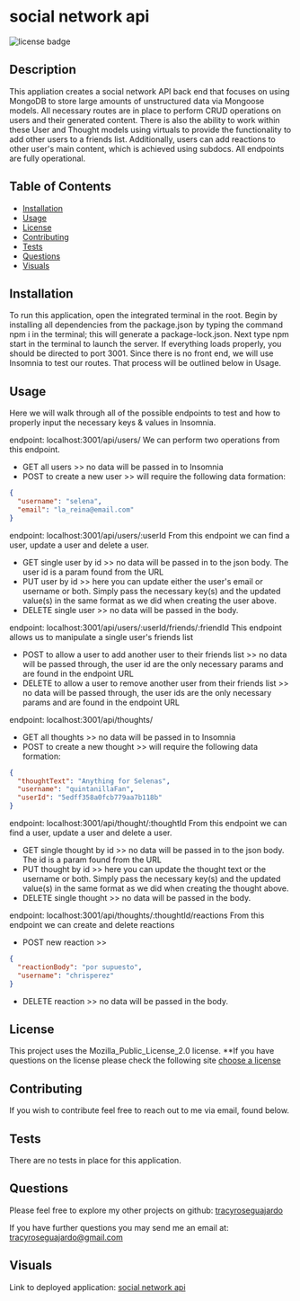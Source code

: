 # social network api
  ![license badge](https://img.shields.io/badge/license-Mozilla_Public_License_2.0-yellowgreen.svg)

## Description
This appliation creates a social network API back end that focuses on using MongoDB to store large amounts of unstructured data via Mongoose models. All necessary routes are in place to perform CRUD operations on users and their generated content. There is also the ability to work within these User and Thought models using virtuals to provide the functionality to add other users to a friends list. Additionally, users can add reactions to other user's main content, which is achieved using subdocs. All endpoints are fully operational.

## Table of Contents
- [Installation](#installation)
- [Usage](#usage)
- [License](#license)
- [Contributing](#contributing)
- [Tests](#tests)
- [Questions](#questions)
- [Visuals](#visuals)

## Installation
To run this application, open the integrated terminal in the root. Begin by installing all dependencies from the package.json by typing the command npm i in the terminal; this will generate a package-lock.json. Next type npm start in the terminal to launch the server. If everything loads properly, you should be directed to port 3001. Since there is no front end, we will use Insomnia to test our routes. That process will be outlined below in Usage.

## Usage
Here we will walk through all of the possible endpoints to test and how to properly input the necessary keys & values in Insomnia. 

endpoint: localhost:3001/api/users/
We can perform two operations from this endpoint.
- GET all users >> no data will be passed in to Insomnia
- POST to create a new user >> will require the following data formation: 
```json
{
  "username": "selena",
  "email": "la_reina@email.com"
}
```

endpoint: localhost:3001/api/users/:userId
From this endpoint we can find a user, update a user and delete a user.
- GET single user by id >> no data will be passed in to the json body. The user id is a param found from the URL
- PUT user by id >> here you can update either the user's email or username or both. Simply pass the necessary key(s) and the updated value(s) in the same format as we did when creating the user above.
- DELETE single user >> no data will be passed in the body.

endpoint: localhost:3001/api/users/:userId/friends/:friendId
This endpoint allows us to manipulate a single user's friends list
- POST to allow a user to add another user to their friends list >> no data will be passed through, the user id are the only necessary params and are found in the endpoint URL
- DELETE to allow a user to remove another user from their friends list >> no data will be passed through, the user ids are the only necessary params and are found in the endpoint URL

endpoint: localhost:3001/api/thoughts/
- GET all thoughts >> no data will be passed in to Insomnia
- POST to create a new thought >> will require the following data formation: 
```json
{
  "thoughtText": "Anything for Selenas",
  "username": "quintanillaFan",
  "userId": "5edff358a0fcb779aa7b118b"
}
```

endpoint: localhost:3001/api/thought/:thoughtId
From this endpoint we can find a user, update a user and delete a user.
- GET single thought by id >> no data will be passed in to the json body. The id is a param found from the URL
- PUT thought by id >> here you can update the thought text or the username or both. Simply pass the necessary key(s) and the updated value(s) in the same format as we did when creating the thought above.
- DELETE single thought >> no data will be passed in the body.

endpoint: localhost:3001/api/thoughts/:thoughtId/reactions
From this endpoint we can create and delete reactions
- POST new reaction >>
```json
{
  "reactionBody": "por supuesto",
  "username": "chrisperez"
}
```
- DELETE reaction >> no data will be passed in the body.

## License
  
  This project uses the Mozilla_Public_License_2.0 license. 
  **If you have questions on the license please check the following site [choose a license](https://www.google.com)

## Contributing

If you wish to contribute feel free to reach out to me via email, found below.

## Tests

There are no tests in place for this application.

## Questions

Please feel free to explore my other projects on github: [tracyroseguajardo](https://www.github.com/tracyroseguajardo)

If you have further questions you may send me an email at: tracyroseguajardo@gmail.com

## Visuals

Link to deployed application:
[social network api](https://github.com/tracyroseguajardo/social-network-api)